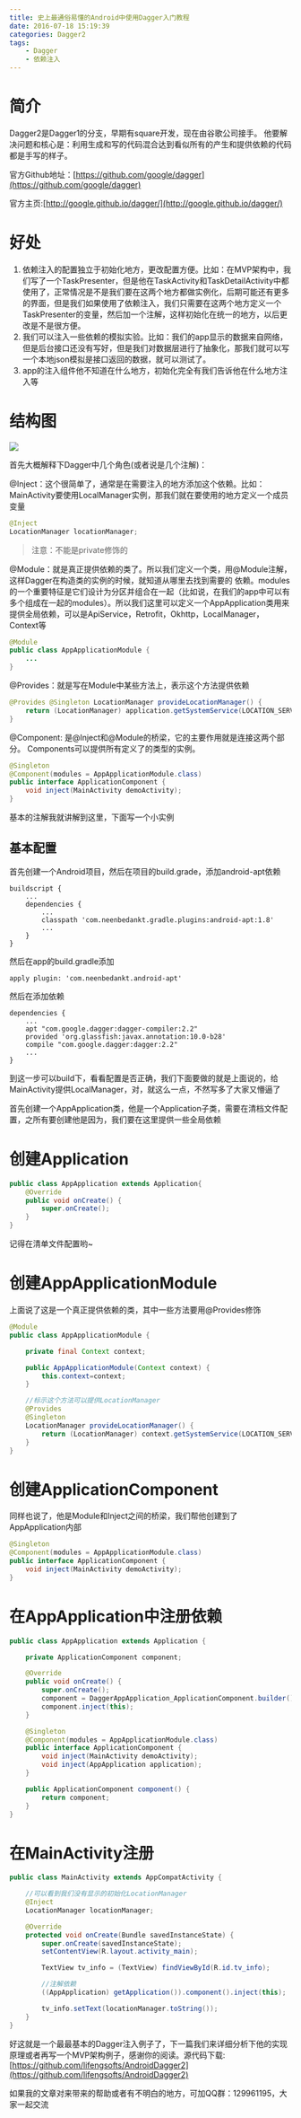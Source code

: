 ```yaml
---
title: 史上最通俗易懂的Android中使用Dagger入门教程
date: 2016-07-18 15:19:39
categories: Dagger2
tags: 
    - Dagger
    - 依赖注入
---
```


# 简介

Dagger2是Dagger1的分支，早期有square开发，现在由谷歌公司接手。
他要解决问题和核心是：利用生成和写的代码混合达到看似所有的产生和提供依赖的代码都是手写的样子。

官方Github地址：[https://github.com/google/dagger](https://github.com/google/dagger)

官方主页:[http://google.github.io/dagger/](http://google.github.io/dagger/)

# 好处

1. 依赖注入的配置独立于初始化地方，更改配置方便。比如：在MVP架构中，我们写了一个TaskPresenter，但是他在TaskActivity和TaskDetailActivity中都使用了，正常情况是不是我们要在这两个地方都做实例化，后期可能还有更多的界面，但是我们如果使用了依赖注入，我们只需要在这两个地方定义一个TaskPresenter的变量，然后加一个注解，这样初始化在统一的地方，以后更改是不是很方便。
2. 我们可以注入一些依赖的模拟实验。比如：我们的app显示的数据来自网络，但是后台接口还没有写好，但是我们对数据层进行了抽象化，那我们就可以写一个本地json模拟是接口返回的数据，就可以测试了。
3. app的注入组件他不知道在什么地方，初始化完全有我们告诉他在什么地方注入等

# 结构图

![](http://www.jcodecraeer.com/uploads/20150519/1431999102454673.png)

首先大概解释下Dagger中几个角色(或者说是几个注解)：

@Inject：这个很简单了，通常是在需要注入的地方添加这个依赖。比如：MainActivity要使用LocalManager实例，那我们就在要使用的地方定义一个成员变量

```java
@Inject
LocationManager locationManager;
```

> 注意：不能是private修饰的

@Module：就是真正提供依赖的类了。所以我们定义一个类，用@Module注解，这样Dagger在构造类的实例的时候，就知道从哪里去找到需要的 依赖。modules的一个重要特征是它们设计为分区并组合在一起（比如说，在我们的app中可以有多个组成在一起的modules）。所以我们这里可以定义一个AppApplication类用来提供全局依赖，可以是ApiService，Retrofit，Okhttp，LocalManager，Context等

```java
@Module
public class AppApplicationModule {
    ...
}
```

@Provides：就是写在Module中某些方法上，表示这个方法提供依赖

```java
@Provides @Singleton LocationManager provideLocationManager() {
    return (LocationManager) application.getSystemService(LOCATION_SERVICE);
}
```

@Component: 是@Inject和@Module的桥梁，它的主要作用就是连接这两个部分。 Components可以提供所有定义了的类型的实例。

```java
@Singleton
@Component(modules = AppApplicationModule.class)
public interface ApplicationComponent {
    void inject(MainActivity demoActivity);
}
```

基本的注解我就讲解到这里，下面写一个小实例

## 基本配置

首先创建一个Android项目，然后在项目的build.grade，添加android-apt依赖
```grade
buildscript {
    ...
    dependencies {
        ...
        classpath 'com.neenbedankt.gradle.plugins:android-apt:1.8'
        ...
    }
}
```

然后在app的build.gradle添加

```grade
apply plugin: 'com.neenbedankt.android-apt'
```

然后在添加依赖
```grade
dependencies {
    ...
    apt "com.google.dagger:dagger-compiler:2.2"
    provided 'org.glassfish:javax.annotation:10.0-b28'
    compile "com.google.dagger:dagger:2.2"
    ...
}
```

到这一步可以build下，看看配置是否正确，我们下面要做的就是上面说的，给MainActivity提供LocalManager，对，就这么一点，不然写多了大家又懵逼了

首先创建一个AppApplication类，他是一个Application子类，需要在清档文件配置，之所有要创建他是因为，我们要在这里提供一些全局依赖

# 创建Application

```java
public class AppApplication extends Application{
    @Override
    public void onCreate() {
        super.onCreate();
    }
}
```

记得在清单文件配置哟~

# 创建AppApplicationModule

上面说了这是一个真正提供依赖的类，其中一些方法要用@Provides修饰

```java
@Module
public class AppApplicationModule {

    private final Context context;

    public AppApplicationModule(Context context) {
        this.context=context;
    }

    //标示这个方法可以提供LocationManager
    @Provides
    @Singleton
    LocationManager provideLocationManager() {
        return (LocationManager) context.getSystemService(LOCATION_SERVICE);
    }
}
```

# 创建ApplicationComponent

同样也说了，他是Module和Inject之间的桥梁，我们帮他创建到了AppApplication内部

```java
@Singleton
@Component(modules = AppApplicationModule.class)
public interface ApplicationComponent {
    void inject(MainActivity demoActivity);
}
```

# 在AppApplication中注册依赖

```java
public class AppApplication extends Application {

    private ApplicationComponent component;

    @Override
    public void onCreate() {
        super.onCreate();
        component = DaggerAppApplication_ApplicationComponent.builder().appApplicationModule(new AppApplicationModule(this)).build();
        component.inject(this);
    }

    @Singleton
    @Component(modules = AppApplicationModule.class)
    public interface ApplicationComponent {
        void inject(MainActivity demoActivity);
        void inject(AppApplication application);
    }

    public ApplicationComponent component() {
        return component;
    }
}
```

# 在MainActivity注册

```java
public class MainActivity extends AppCompatActivity {

    //可以看到我们没有显示的初始化LocationManager
    @Inject
    LocationManager locationManager;

    @Override
    protected void onCreate(Bundle savedInstanceState) {
        super.onCreate(savedInstanceState);
        setContentView(R.layout.activity_main);

        TextView tv_info = (TextView) findViewById(R.id.tv_info);

        //注解依赖
        ((AppApplication) getApplication()).component().inject(this);

        tv_info.setText(locationManager.toString());
    }
}
```

好这就是一个最最基本的Dagger注入例子了，下一篇我们来详细分析下他的实现原理或者再写一个MVP架构例子，感谢你的阅读。源代码下载:[https://github.com/lifengsofts/AndroidDagger2](https://github.com/lifengsofts/AndroidDagger2)

如果我的文章对来带来的帮助或者有不明白的地方，可加QQ群：129961195，大家一起交流





















